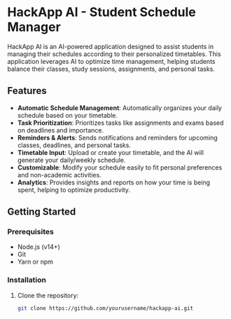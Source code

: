 # HackApp AI - Student Schedule Manager

HackApp AI is an AI-powered application designed to assist students in managing their schedules according to their personalized timetables. This application leverages AI to optimize time management, helping students balance their classes, study sessions, assignments, and personal tasks.

## Features

- **Automatic Schedule Management**: Automatically organizes your daily schedule based on your timetable.
- **Task Prioritization**: Prioritizes tasks like assignments and exams based on deadlines and importance.
- **Reminders & Alerts**: Sends notifications and reminders for upcoming classes, deadlines, and personal tasks.
- **Timetable Input**: Upload or create your timetable, and the AI will generate your daily/weekly schedule.
- **Customizable**: Modify your schedule easily to fit personal preferences and non-academic activities.
- **Analytics**: Provides insights and reports on how your time is being spent, helping to optimize productivity.

## Getting Started

### Prerequisites

- Node.js (v14+)
- Git
- Yarn or npm

### Installation

1. Clone the repository:
   ```bash
   git clone https://github.com/yourusername/hackapp-ai.git
